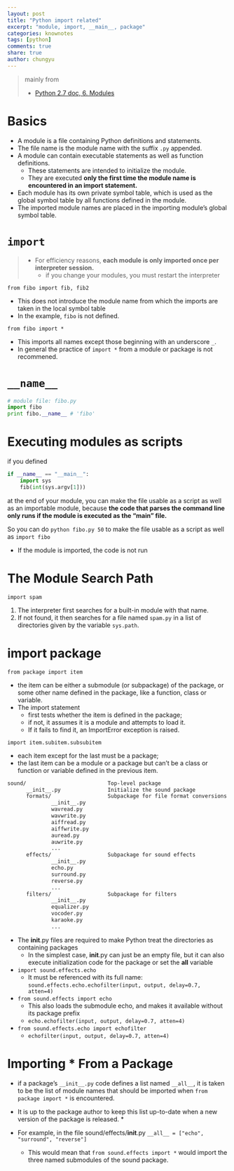 ```yaml
---
layout: post
title: "Python import related"
excerpt: "module, import, __main__, package"
categories: knownotes
tags: [python]
comments: true
share: true
author: chungyu
---
```


> mainly from
> * [Python 2.7 doc, 6. Modules](https://docs.python.org/2.7/tutorial/modules.html#packages)


# Basics

* A module is a file containing Python definitions and statements.
* The file name is the module name with the suffix `.py` appended.
* A module can contain executable statements as well as function definitions.
  * These statements are intended to initialize the module.
  * They are executed **only the first time the module name is encountered in an import statement.**
* Each module has its own private symbol table, which is used as the global symbol table by all functions defined in the module.
* The imported module names are placed in the importing module’s global symbol table.

# `import`
> * For efficiency reasons, **each module is only imported once per interpreter session.**
>   * if you change your modules, you must restart the interpreter

`from fibo import fib, fib2`
  * This does not introduce the module name from which the imports are taken in the local symbol table
  * In the example, `fibo` is not defined.

`from fibo import *`
  * This imports all names except those beginning with an underscore `_`.
  * In general the practice of `import *` from a module or package is not recommened.


# `__name__`
```python
# module file: fibo.py
import fibo
print fibo.__name__ # 'fibo'
```

# Executing modules as scripts

if you defined
```python
if __name__ == "__main__":
    import sys
    fib(int(sys.argv[1]))
```
at the end of your module, you can make the file usable as a script as well as an importable module,
because **the code that parses the command line only runs if the module is executed as the “main” file.**

So you can do
`python fibo.py 50` to make the file usable as a script as well as `import fibo`
  * If the module is imported, the code is not run


# The Module Search Path

`import spam`

1. The interpreter first searches for a built-in module with that name.
2. If not found, it then searches for a file named `spam.py` in a list of directories given by the variable `sys.path`.

# import package

`from package import item`

* the item can be either a submodule (or subpackage) of the package, or some other name defined in the package, like a function, class or variable.
* The import statement
	* first tests whether the item is defined in the package;
	* if not, it assumes it is a module and attempts to load it.
	* If it fails to find it, an ImportError exception is raised.

`import item.subitem.subsubitem`

* each item except for the last must be a package;
* the last item can be a module or a package but can’t be a class or function or variable defined in the previous item.


```bash
sound/                          Top-level package
      __init__.py               Initialize the sound package
      formats/                  Subpackage for file format conversions
              __init__.py
              wavread.py
              wavwrite.py
              aiffread.py
              aiffwrite.py
              auread.py
              auwrite.py
              ...
      effects/                  Subpackage for sound effects
              __init__.py
              echo.py
              surround.py
              reverse.py
              ...
      filters/                  Subpackage for filters
              __init__.py
              equalizer.py
              vocoder.py
              karaoke.py
              ...
```

* The __init__.py files are required to make Python treat the directories as containing packages
	* In the simplest case, __init__.py can just be an empty file, but it can also execute initialization code for the package or set the __all__ variable
* `import sound.effects.echo`
	* It must be referenced with its full name: `sound.effects.echo.echofilter(input, output, delay=0.7, atten=4)`
* `from sound.effects import echo`
	* This also loads the submodule echo, and makes it available without its package prefix
	* `echo.echofilter(input, output, delay=0.7, atten=4)`
* `from sound.effects.echo import echofilter`
	* `echofilter(input, output, delay=0.7, atten=4)`

#  Importing * From a Package

 * if a package’s `__init__.py` code defines a list named `__all__`, it is taken to be the list of module names that should be imported when `from package import *` is encountered.
 * It is up to the package author to keep this list up-to-date when a new version of the package is released. *

 * For example, in the file sound/effects/__init__.py
`__all__ = ["echo", "surround", "reverse"]`
	* This would mean that `from sound.effects import *` would import the three named submodules of the sound package.

